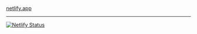 <a href="https://celadon-nasturtium-8fda73.netlify.app/">netlify.app</a><hr>
[![Netlify Status](https://api.netlify.com/api/v1/badges/d7ee6199-01e9-4ae4-b46c-b02b1e04f7c1/deploy-status)](https://app.netlify.com/sites/celadon-nasturtium-8fda73/deploys)
